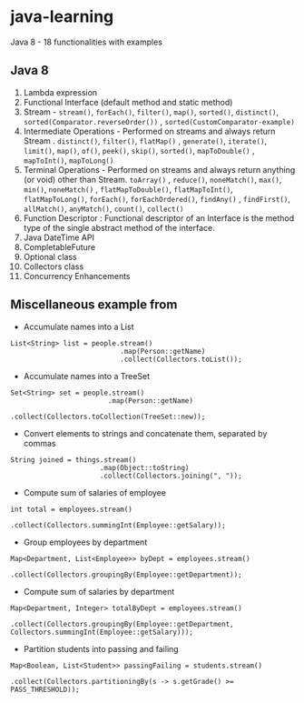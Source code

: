 # java-learning

Java 8 - 18 functionalities with examples

## Java 8

1. Lambda expression
2. Functional Interface (default method and static method)
3. Stream - `stream()`, `forEach()`, `filter()`, `map()`, `sorted()`, `distinct()`, `sorted(Comparator.reverseOrder())`
   , `sorted(CustomComparator-example)`
4. Intermediate Operations - Performed on streams and always return Stream <T>. `distinct()`, `filter()`, `flatMap()`
   , `generate()`, `iterate()`, `limit()`, `map()`, `of()`, `peek()`, `skip()`, `sorted()`, `mapToDouble()`
   , `mapToInt()`, `mapToLong()`
5. Terminal Operations - Performed on streams and always return anything (or void) other than Stream. `toArray()`
   , `reduce()`, `noneMatch()`, `max()`, `min()`, `noneMatch()`
   , `flatMapToDouble()`, `flatMapToInt()`, `flatMapToLong()`, `forEach()`, `forEachOrdered()`, `findAny()`
   , `findFirst()`, `allMatch()`, `anyMatch()`, `count()`, `collect()`
6. Function Descriptor : Functional descriptor of an Interface is the method type of the single abstract method of the interface.
7. Java DateTime API
8. CompletableFuture
9. Optional class
10. Collectors class
11. Concurrency Enhancements

## Miscellaneous example from

- Accumulate names into a List

```
List<String> list = people.stream()
                           .map(Person::getName)
                           .collect(Collectors.toList());
```

- Accumulate names into a TreeSet

```
Set<String> set = people.stream()
                        .map(Person::getName)
                        .collect(Collectors.toCollection(TreeSet::new));

```

- Convert elements to strings and concatenate them, separated by commas

```
String joined = things.stream()
                      .map(Object::toString)
                      .collect(Collectors.joining(", "));
```

- Compute sum of salaries of employee

```
int total = employees.stream()
                     .collect(Collectors.summingInt(Employee::getSalary));
```

- Group employees by department

```
Map<Department, List<Employee>> byDept = employees.stream()
                                                  .collect(Collectors.groupingBy(Employee::getDepartment));
```

- Compute sum of salaries by department

```
Map<Department, Integer> totalByDept = employees.stream()
                                                .collect(Collectors.groupingBy(Employee::getDepartment, Collectors.summingInt(Employee::getSalary)));
```           

- Partition students into passing and failing

```
Map<Boolean, List<Student>> passingFailing = students.stream()
                                                     .collect(Collectors.partitioningBy(s -> s.getGrade() >= PASS_THRESHOLD));
```